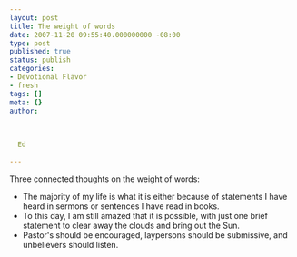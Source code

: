 ```yaml
---
layout: post
title: The weight of words
date: 2007-11-20 09:55:40.000000000 -08:00
type: post
published: true
status: publish
categories:
- Devotional Flavor
- fresh
tags: []
meta: {}
author:
  
  
  
  Ed
  
---
```

<p>Three connected thoughts on the weight of words:</p>
<ul>
<li>The majority of my life is what it is either because of statements I have heard in sermons or sentences I have read in books.</li>
<li>To this day, I am still amazed that it is possible, with just one brief statement to clear away the clouds and bring out the Sun.</li>
<li>Pastor's should be encouraged, laypersons should be submissive, and unbelievers should listen.</li>
</ul>
